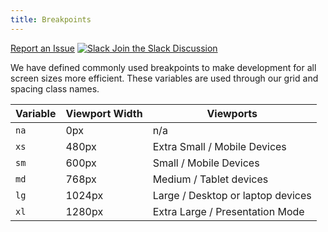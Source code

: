 ```yaml
---
title: Breakpoints
---
```

<a class="create-button small" href="https://bitbucket.org/uclaucomm/ucla-bruin-components/issues?status=new&status=open">Report an Issue</a>
<a class="create-button small" href="https://ucla.slack.com/archives/G01KJ3GJKHS">![Slack](/build/docs/img/slack-icon-white.png) Join the Slack Discussion</a>

We have defined commonly used breakpoints to make development for all screen sizes more efficient. These variables are used through our grid and spacing class names.


Variable | Viewport Width | Viewports
------------ | ------------- | -------------
`na` | 0px | n/a
`xs` | 480px | Extra Small / Mobile Devices
`sm` | 600px | Small / Mobile Devices
`md` | 768px | Medium / Tablet devices
`lg` | 1024px | Large / Desktop or laptop devices
`xl` | 1280px | Extra Large / Presentation Mode

